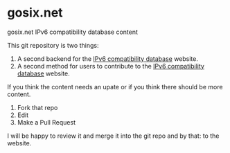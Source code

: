 # gosix.net
gosix.net IPv6 compatibility database content

This git repository is two things:

1. A second backend for the [IPv6 compatibility database](https://gosix.net) website.
1. A second method for users to contribute to the [IPv6 compatibility database](https://gosix.net) website.

If you think the content needs an upate or if you think there should be more content.

1. Fork that repo
1. Edit
1. Make a Pull Request

I will be happy to review it and merge it into the git repo and by that: to the website.
